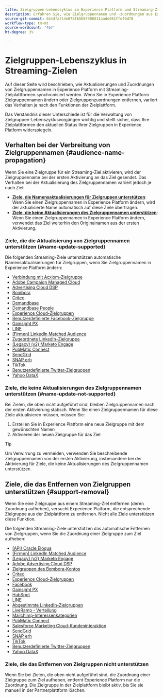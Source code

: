 ```yaml
---
title: Zielgruppen-Lebenszyklus in Experience Platform und Streaming-Ziele
description: Erfahren Sie, wie Zielgruppennamen und -zuordnungen aus Experience Platform in Streaming-Zielplattformen dargestellt werden.
source-git-commit: 6b4dfa714e078fb5b97900811aade081ffef0d78
workflow-type: tm+mt
source-wordcount: '467'
ht-degree: 3%

---
```



# Zielgruppen-Lebenszyklus in Streaming-Zielen

Auf dieser Seite wird beschrieben, wie Aktualisierungen und Zuordnungen von Zielgruppennamen in Experience Platform mit Streaming-Zielplattformen synchronisiert werden. Wenn Sie in Experience Platform Zielgruppennamen ändern oder Zielgruppenzuordnungen entfernen, variiert das Verhalten je nach den Funktionen der Zielplattform.

Das Verständnis dieser Unterschiede ist für die Verwaltung von Zielgruppen-Lebenszyklusvorgängen wichtig und stellt sicher, dass Ihre Zielplattformen den aktuellen Status Ihrer Zielgruppen in Experience Platform widerspiegeln.

## Verhalten bei der Verbreitung von Zielgruppennamen {#audience-name-propagation}

Wenn Sie eine Zielgruppe für ein Streaming-Ziel aktivieren, wird der Zielgruppenname bei der ersten Aktivierung an das Ziel gesendet. Das Verhalten bei der Aktualisierung des Zielgruppennamen variiert jedoch je nach Ziel:

* **[Ziele, die Namensaktualisierungen für Zielgruppen unterstützen](#name-update-supported)**: Wenn Sie einen Zielgruppennamen in Experience Platform ändern, wird der aktualisierte Name automatisch auf diese Ziele übertragen.
* **[Ziele, die keine Aktualisierungen des Zielgruppennamen unterstützen](#name-update-not-supported)**: Wenn Sie einen Zielgruppennamen in Experience Platform ändern, verwendet das Ziel weiterhin den Originalnamen aus der ersten Aktivierung.

### Ziele, die die Aktualisierung von Zielgruppennamen unterstützen {#name-update-supported}

Die folgenden Streaming-Ziele unterstützen automatische Namensaktualisierungen für Zielgruppen, wenn Sie Zielgruppennamen in Experience Platform ändern:

* [Verbindung mit Acxiom-Zielgruppe](../catalog/advertising/acxiom-audience-connection.md)
* [Adobe Campaign Managed Cloud](../catalog/email-marketing/adobe-campaign-managed-services.md)
* [Advertising Cloud DSP](../catalog/advertising/adobe-advertising-cloud-connection.md)
* [Bombora](../catalog/advertising/bombora.md)
* [Criteo](../catalog/advertising/criteo.md)
* [Demandbase](../catalog/advertising/demandbase.md)
* [Demandbase People](../catalog/advertising/demandbase-people.md)
* [Experience Cloud-Zielgruppen](../catalog/adobe/experience-cloud-audiences.md)
* [Benutzerdefinierte Facebook-Zielgruppe](../catalog/social/facebook.md)
* [Gainsight PX](../catalog/analytics/gainsight-px.md)
* [LINE](../catalog/mobile-engagement/line.md)
* [(Firmen) LinkedIn Matched Audience](../catalog/social/linkedin-b2b.md)
* [Zugeordnete LinkedIn-Zielgruppe](../catalog/social/linkedin.md)
* [(Legacy) (v2) Marketo Engage](../catalog/adobe/marketo-engage.md)
* [PubMatic Connect](../catalog/advertising/pubmatic.md)
* [SendGrid](../catalog/email-marketing/sendgrid.md)
* [SNAP erh](../catalog/advertising/snap-inc.md)
* [TikTok](../catalog/social/tiktok.md)
* [Benutzerdefinierte Twitter-Zielgruppen](../catalog/social/twitter.md)
* [Yahoo DataX](../catalog/advertising/datax.md)

### Ziele, die keine Aktualisierungen des Zielgruppennamen unterstützen {#name-update-not-supported}

Bei Zielen, die oben nicht aufgeführt sind, bleiben Zielgruppennamen nach der ersten Aktivierung statisch. Wenn Sie einen Zielgruppennamen für diese Ziele aktualisieren müssen, müssen Sie:

1. Erstellen Sie in Experience Platform eine neue Zielgruppe mit dem gewünschten Namen
2. Aktivieren der neuen Zielgruppe für das Ziel

>[!TIP]
>
>Um Verwirrung zu vermeiden, verwenden Sie beschreibende Zielgruppennamen von der ersten Aktivierung, insbesondere bei der Aktivierung für Ziele, die keine Aktualisierungen des Zielgruppennamen unterstützen.

## Ziele, die das Entfernen von Zielgruppen unterstützen {#support-removal}

Wenn Sie eine Zielgruppe aus einem Streaming-Ziel entfernen (deren Zuordnung aufheben), versucht Experience Platform, die entsprechende Zielgruppe aus der Zielplattform zu entfernen. Nicht alle Ziele unterstützen diese Funktion.

Die folgenden Streaming-Ziele unterstützen das automatische Entfernen von Zielgruppen, wenn Sie die Zuordnung einer Zielgruppe zum Ziel aufheben:

* [(API) Oracle Eloqua](../catalog/email-marketing/oracle-eloqua-api.md)
* [(Firmen) LinkedIn Matched Audience](../catalog/social/linkedin-b2b.md)
* [(Legacy) (v2) Marketo Engage](../catalog/adobe/marketo-engage.md)
* [Adobe Advertising Cloud DSP](../catalog/advertising/adobe-advertising-cloud-connection.md)
* [Zielgruppen des Bombora-Kontos](../catalog/advertising/bombora.md)
* [Criteo](../catalog/advertising/criteo.md)
* [Experience Cloud-Zielgruppen](../catalog/adobe/experience-cloud-audiences.md)
* [Facebook](../catalog/social/facebook.md)
* [Gainsight PX](../catalog/analytics/gainsight-px.md)
* [HubSpot](../catalog/crm/hubspot.md)
* [LINE](../catalog/mobile-engagement/line.md)
* [Abgestimmte LinkedIn-Zielgruppen](../catalog/social/linkedin.md)
* [LiveRamp - Verteilung](../catalog/advertising/liveramp-distribution.md)
* [Mailchimp-Interessenkategorien](../catalog/email-marketing/mailchimp-interest-categories.md)
* [PubMatic Connect](../catalog/advertising/pubmatic.md)
* [Salesforce Marketing Cloud-Kundeninteraktion](../catalog/email-marketing/salesforce-marketing-cloud-account-engagement.md)
* [SendGrid](../catalog/email-marketing/sendgrid.md)
* [SNAP erh](../catalog/advertising/snap-inc.md)
* [TikTok](../catalog/social/tiktok.md)
* [Benutzerdefinierte Twitter-Zielgruppen](../catalog/social/twitter.md)
* [Yahoo DataX](../catalog/advertising/datax.md)

### Ziele, die das Entfernen von Zielgruppen nicht unterstützen

Wenn Sie bei Zielen, die oben nicht aufgeführt sind, die Zuordnung einer Zielgruppe zum Ziel aufheben, entfernt Experience Platform nur die Zuordnung. Die Zielgruppe in der Zielplattform bleibt aktiv, bis Sie sie manuell in der Partnerplattform löschen.
